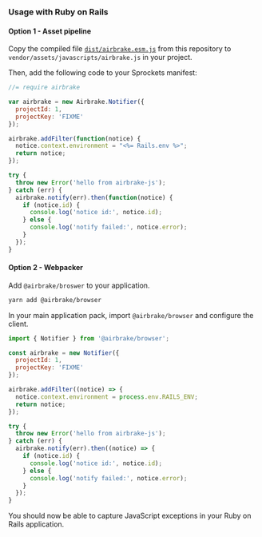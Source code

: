 ### Usage with Ruby on Rails

#### Option 1 - Asset pipeline

Copy the compiled file
[`dist/airbrake.esm.js`](https://github.com/airbrake/airbrake-js/blob/master/packages/browser/dist/airbrake.esm.js)
from this repository to `vendor/assets/javascripts/airbrake.js` in your project.

Then, add the following code to your Sprockets manifest:

```javascript
//= require airbrake

var airbrake = new Airbrake.Notifier({
  projectId: 1,
  projectKey: 'FIXME'
});

airbrake.addFilter(function(notice) {
  notice.context.environment = "<%= Rails.env %>";
  return notice;
});

try {
  throw new Error('hello from airbrake-js');
} catch (err) {
  airbrake.notify(err).then(function(notice) {
    if (notice.id) {
      console.log('notice id:', notice.id);
    } else {
      console.log('notify failed:', notice.error);
    }
  });
}
```

#### Option 2 - Webpacker

Add `@airbrake/broswer` to your application.

```sh
yarn add @airbrake/browser
```

In your main application pack, import `@airbrake/browser` and configure the client.

```js
import { Notifier } from '@airbrake/browser';

const airbrake = new Notifier({
  projectId: 1,
  projectKey: 'FIXME'
});

airbrake.addFilter((notice) => {
  notice.context.environment = process.env.RAILS_ENV;
  return notice;
});

try {
  throw new Error('hello from airbrake-js');
} catch (err) {
  airbrake.notify(err).then((notice) => {
    if (notice.id) {
      console.log('notice id:', notice.id);
    } else {
      console.log('notify failed:', notice.error);
    }
  });
}
```

You should now be able to capture JavaScript exceptions in your Ruby on Rails
application.
